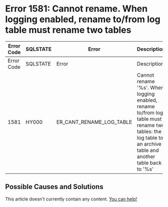 
# Error 1581: Cannot rename. When logging enabled, rename to/from log table must rename two tables


| Error Code | SQLSTATE | Error | Description |
| --- | --- | --- | --- |
| Error Code | SQLSTATE | Error | Description |
| 1581 | HY000 | ER_CANT_RENAME_LOG_TABLE | Cannot rename '%s'. When logging enabled, rename to/from log table must rename two tables: the log table to an archive table and another table back to '%s' |




## Possible Causes and Solutions


This article doesn't currently contain any content. [You can help!](/en/writing-and-editing-knowledge-base-articles/)

